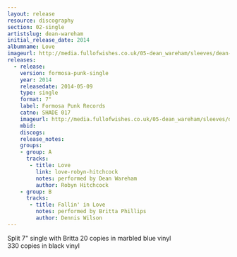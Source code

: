 ```yaml
---
layout: release
resource: discography
section: 02-single
artistslug: dean-wareham
initial_release_date: 2014
albumname: Love
imageurl: http://media.fullofwishes.co.uk/05-dean_wareham/sleeves/dean-wareham-love-formosa-punk.jpg
releases:
  - release: 
    version: formosa-punk-single
    year: 2014
    releasedate: 2014-05-09
    type: single
    format: 7"
    label: Formosa Punk Records
    catno: SHADE 017
    imageurl: http://media.fullofwishes.co.uk/05-dean_wareham/sleeves/dean-wareham-love-formosa-punk.jpg
    mbid: 
    discogs: 
    release_notes:
    groups:
    - group: A
      tracks:
       - title: Love
         link: love-robyn-hitchcock
         notes: performed by Dean Wareham
         author: Robyn Hitchcock
    - group: B
      tracks:
       - title: Fallin' in Love
         notes: performed by Britta Phillips
         author: Dennis Wilson
---
```

Split 7" single with Britta
20 copies in marbled blue vinyl  
330 copies in black vinyl